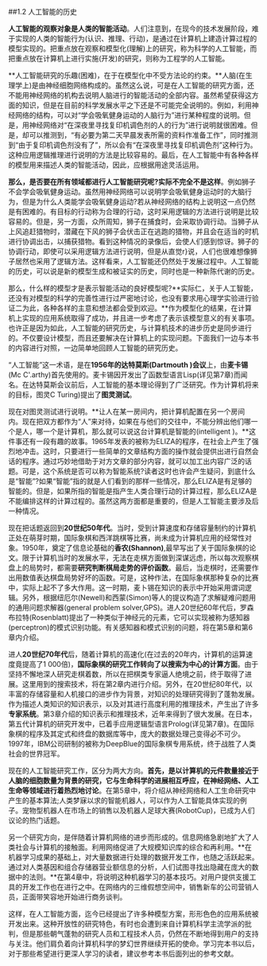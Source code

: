 ##1.2 人工智能的历史

**人工智能的观察对象是人类的智能活动**。人们注意到，在现今的技术发展阶段，难于实现的人类的智能行为(认识、推理、行动)，是通过在计算机上建造计算过程的模型实现的。把重点放在观察和模型化(理解)上的研究，称为科学的人工智能，而把重点放在计算机上进行实施(开发)的研究，则称为工程学的人工智能。

**人工智能研究的乐趣(困难)，在于在模型化中不受方法论的约束。**人脑(在生理学上)是由神经细胞网络构成的。虽然这么说，可是在人工智能的研究方面，还不能用神经网络的机构去说明人脑进行的智能活动的全部内容。虽然希望获得这方面的知识，但是在目前的科学发展水平之下还是不可能完全说明的。例如，利用神经网络的结构，可以对“学会吸氧健身运动的人脑行为”进行某种程度的说明。但是，用神经网络对“在深夜里寻找复印机调色剂的人的行为”进行说明就很困难。但是，却可以推测到，“有必要为第二天早晨发表所需的资料作准备工作”，同时推测到“由于复印机调色剂没有了”，所以会有“在深夜里寻找复印机调色剂”这种行为。这种应用逻辑推理进行说明的方法是比较容易的。最后，在人工智能中有各种各样的模型用来描述人类的智能活动，因此，应根据用途灵活运用。

**那么，是否要在所有领域都进行人工智能研究呢?实际不完全不是这样**。例如狮子不会学会吸氧健身运动。虽然用神经网络可以说明学会吸氧健身运动时的大脑行为，但是为什么人类能学会吸氧健身运动?若从神经网络的结构上说明这一点仍然是有困难的。有目标的行动称为合理的行动，这时采用逻辑的方法进行说明是比较容易的。但是，另一方面，众所周知，狮子在捕食时，会采取协调行动。当狮子从上风追赶猎物时，潜藏在下风的狮子会伏击正在逃跑的猎物，并且会在适当的时机进行协调出击，以捕获猎物。看到这种情况的录像后，会使人们感到惊讶。狮子的协调行动，即使可以采用逻辑方法进行说明，但是从直觉r}说，人们也很难想像狮子居然也采用了逻辑方法。这样看来，人工智能还仍然处于发展过程中。人工智能的历史，可以说是新的模型生成和被证实的历史，同时也是一种新陈代谢的历史。

那么，什么样的模型才是表示智能活动的良好模型呢?**实际仁，关于人工智能，还没有对模型的科学的完善性进行过严密地讨论，也没有要求用心理学实验进行验证二为此，各种各样的主意和想法都会受到欢迎。**作为模型化的结果，在计算机上实现的应用系统取得了成功，并且进一步考虑了表示该模型意义的有关事项。也许正是因为如此，人工智能的研究历史，与计算机技术的进步历史是同步进行的。不仅要设计模型，而且还要解决在计算机上的实现问题。下面我们一边与本书的内容进行对照，一边简单地回顾人工智能的研究历史。

“人工智能”这一术语，是在**1956年的达特莫斯(Dartmouth )会议**上，由**麦卡锡**(Mc C'.arthy)首先使用的。麦卡锡因开发出了函数型语言Lisp(详见第7章)而闻名。在达特莫斯会议前后，人工智能的基本理论得到了广泛研究。作为计算机将来的目标，图灵C Turing)提出了**图灵测试**。

现在对图灵测试进行说明。**让人在某一房间内，把计算机配置在另一个房间内。现在把双方都作为“人”来对待，如果在与他们的交往中，不能分辨出他们哪一个是人，哪一个是计算机，那么就可以说这台计算机是智能的(intelligent )。**这件事还有一段有趣的故事。1965年发表的被称为ELIZA的程序，在社会上产生了强烈地冲击。这时，只要进行一些简单的文章结构方面的操作就会提供出进行自然会话的程序。通过巧妙地借助于对方文章的部分内容，就可以加工出内容广泛的话题。可是，这个系统是否可以称为智能系统?读者这时也许会产生疑问，到底什么是“智能”?如果“智能”指的就是人们看到的那样一些情况，那么ELIZA是有足够的智能的。但是，如果所指的智能是指产生人类合理行动的计算过程，那么ELIZA是不能编排这样的计算过程的。虽然这两方面都是重要的，但是人工智能主要涉及后一种情况。

现在把话题返回到**20世纪50年代**。当时，受到计算速度和存储容量制约的计算机正处在萌芽时期，国际象棋和西洋跳棋等比赛，尚未成为计算机应用的经常性对象。1950年，奠定了信息论基础的**香农(Shannon)**,最早写出了关于国际象棋的论文。限于计算机当时的发展水平，无法在走棋方面做到深谋远虑，所以每次观察棋盘上的局势时，都需要**研究判断棋局走势的评价函数**。最后，当走棋时，还需要作出用数值表达棋盘局势好坏的函数。可是，这种作法，在国际象棋那种复杂的比赛中，实际上起不了多大作用。这一时期，麦卜锡在知识的表示中开始采用谓词逻辑。另外，根据纽厄尔(Newell)和西蒙(Simon)等人的提议构造了求解疑难问题用的通用问题求解器(general problem solver,GPS)。进人20世纪60年代后，罗森布拉特(Rosenblatt)提出了一种类似于神经元的元素，它可以实现被称为感知器(perceptron)的模式识别功能。有关感知器和模式识别的问题，将在第5章和第6章内介绍。

进人**20世纪70年代**后，随着计算机的高速化(在过去的20年内，计算机的运算速度竟提高了1 000倍)，**国际象棋的研究工作转向了以搜索为中心的计算方面**。由于坚持不懈地深人研究走棋着数，所以在把棋类专家逼人绝境之前，终于取得了进展。这里用到的搜索技术，将在第2章内进行介绍。另外，在20世纪80年代，以丰富的存储容量和人机接口的进步作为背景，对知识的处理研究得到了蓬勃发展。作为描述人类知识的知识表示，以及对其进行高度利用的推理技术，产生出了许多**专家系统**。第3章介绍的知识表示和推理技术，近年来得到了很大发展。在日本，第五代计算机的研究开发中，已着手应用逻辑型语言Prolog(详见第7章)。在国际象棋的程序及其定式和终盘的数据库等中，庞大的数据处理己变得必不可少。1997年，IBM公司研制的被称为DeepBlue的国际象棋专用系统，终于战胜了人类社会的世界冠军。    

现在的人工智能研究工作，区分为两大方向。**首先，是以计算机的元件数量接近于人脑的细胞数量为背景的研究，它与生命科学的进展相互呼应，在神经网络、人工生命等领域进行着热烈地讨论**。在第5章中，将介绍从神经网络和人工生命研究中产生的基本算法;人类梦寐以求的智能机器人，可以作为人工智能具体实现的例子。宠物型机器人在市场上的销售以及机器人足球大赛(RobotCup)，已成为人们议论的热门话题。

另一个研究方向，是伴随着计算机网络的进步而形成的。信息网络急剧地扩大了人类社会与计算机的接触面。利用网络促进了大规模知识库的综合和再利用。**在机器学习成果的基础上，对大量数据进行处理的数据开发工作，也随之活跃起来。通过对人类基因和组合存储器营业额信息的分析，人们试图寻找出隐藏在庞大的数据中的法则。**在第4章中，将说明这种机器学习的基本技巧。对用户提供支援工具的开发工作也在进行之中。在网络内的三维假想空间中，销售新车的公司营销人员，正面带笑容地开始进行商务谈判。

这样，在人工智能方面，迄今已经提出了许多种模型方案，形形色色的应用系统被开发出来。这种开放性的研究特色，有时也会遭到来自计算机科学主流学派的批判，但是那些朝气蓬勃的研究人员和工程技术人员，仍然在不断地得到用户的支持与关注。他们肩负着向计算机科学的梦幻世界继续开拓的使命。学习完本书以后，对于那些希望进行更深人学习的读者，建议参考本书后面列出的参考文献。
